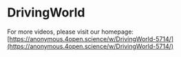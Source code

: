# DrivingWorld
For more videos, please visit our homepage: [https://anonymous.4open.science/w/DrivingWorld-5714/](https://anonymous.4open.science/w/DrivingWorld-5714/)